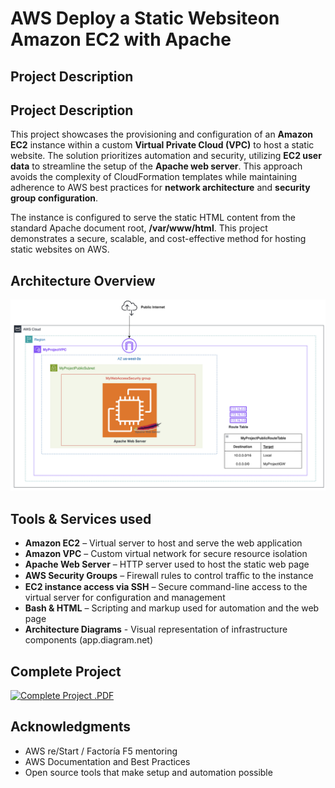 # AWS Deploy a Static Websiteon Amazon EC2 with Apache #

## Project Description

## Project Description

This project showcases the provisioning and configuration of an **Amazon EC2** instance within a custom **Virtual Private Cloud (VPC)** to host a static website. The solution prioritizes automation and security, utilizing **EC2 user data** to streamline the setup of the **Apache web server**. This approach avoids the complexity of CloudFormation templates while maintaining adherence to AWS best practices for **network architecture** and **security group configuration**. 

The instance is configured to serve the static HTML content from the standard Apache document root, **/var/www/html**. This project demonstrates a secure, scalable, and cost-effective method for hosting static websites on AWS.

## Architecture Overview

![Architecture Overview](images/AWS_architecture.png)

## Tools & Services used

* **Amazon EC2** – Virtual server to host and serve the web application
* **Amazon VPC** – Custom virtual network for secure resource isolation
* **Apache Web Server** – HTTP server used to host the static web page
* **AWS Security Groups** – Firewall rules to control traﬃc to the instance
* **EC2 instance access via SSH** – Secure command-line access to the virtual server for configuration and management
* **Bash & HTML** – Scripting and markup used for automation and the web page
* **Architecture Diagrams** - Visual representation of infrastructure components
(app.diagram.net)

## Complete Project

[![Complete Project .PDF](https://img.shields.io/badge/-Complete%20Project%20.PDF-FF9900?style=for-the-badge&logo=amazon-aws&logoColor=orange)](https://github.com/juleannynavas/AWS-static-website-amazon-ec2-with-apache)

## Acknowledgments

- AWS re/Start / Factoría F5 mentoring
- AWS Documentation and Best Practices
- Open source tools that make setup and automation possible
